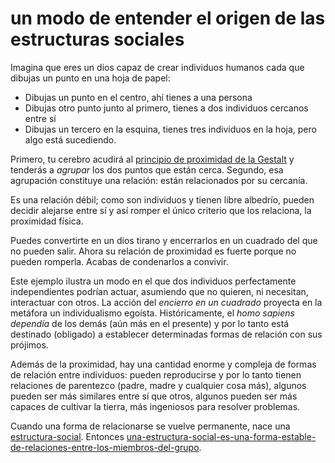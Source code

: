 # un modo de entender el origen de las estructuras sociales

<!-- REFACTORIZAR -->

Imagina que eres un dios capaz de crear individuos humanos cada que dibujas un punto en una hoja de papel:

* Dibujas un punto en el centro, ahí tienes a una persona
* Dibujas otro punto junto al primero, tienes a dos individuos cercanos entre sí
* Dibujas un tercero en la esquina, tienes tres individuos en la hoja, pero algo está sucediendo.

Primero, tu cerebro acudirá al [principio de proximidad de la Gestalt](https://es.wikipedia.org/wiki/Psicolog%C3%ADa_de_la_Gestalt#Principio_de_la_proximidad) y tenderás a *agrupar* los dos puntos que están cerca. Segundo, esa agrupación constituye una relación: están relacionados por su cercanía.

Es una relación débil; como son individuos y tienen libre albedrío, pueden decidir alejarse entre sí y así romper el único criterio que los relaciona, la proximidad física.

Puedes convertirte en un dios tirano y encerrarlos en un cuadrado del que no pueden salir. Ahora su relación de proximidad es fuerte porque no pueden romperla. Acabas de condenarlos a convivir.

Este ejemplo ilustra un modo en el que dos individuos perfectamente independientes podrían actuar, asumiendo que no quieren, ni necesitan, interactuar con otros. La acción del *encierro en un cuadrado* proyecta en la metáfora un individualismo egoísta. Históricamente, el *homo sapiens dependía* de los demás (aún más en el presente) y por lo tanto está destinado (obligado) a establecer determinadas formas de relación con sus prójimos.

Además de la proximidad, hay una cantidad enorme y compleja de formas de relación entre individuos: pueden reproducirse y por lo tanto tienen relaciones de parentezco (padre, madre y cualquier cosa más), algunos pueden ser más similares entre sí que otros, algunos pueden ser más capaces de cultivar la tierra, más ingeniosos para resolver problemas.

Cuando una forma de relacionarse se vuelve permanente, nace una [estructura-social](estructura-social.md). Entonces [una-estructura-social-es-una-forma-estable-de-relaciones-entre-los-miembros-del-grupo](una-estructura-social-es-una-forma-estable-de-relaciones-entre-los-miembros-del-grupo.md).
